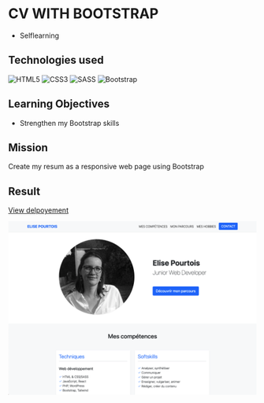 # CV WITH BOOTSTRAP

* Selflearning

## Technologies used

![HTML5](https://img.shields.io/badge/html5-%23E34F26.svg?style=for-the-badge&logo=html5&logoColor=white)
![CSS3](https://img.shields.io/badge/css3-%231572B6.svg?style=for-the-badge&logo=css3&logoColor=white)
![SASS](https://img.shields.io/badge/SASS-hotpink.svg?style=for-the-badge&logo=SASS&logoColor=white)
![Bootstrap](https://img.shields.io/badge/bootstrap-%23563D7C.svg?style=for-the-badge&logo=bootstrap&logoColor=white)

## Learning Objectives

* Strengthen my Bootstrap skills

## Mission

Create my resum as a responsive web page using Bootstrap

## Result

[View delpoyement](https://eliseprts.github.io/cv/)

<p align="center">
    <img src="/assets/img/screenshot.png" style="width:700px">
</p>